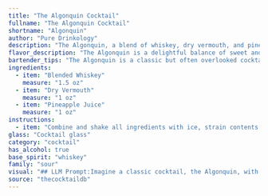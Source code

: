 ```yaml
---
title: "The Algonquin Cocktail"
fullname: "The Algonquin Cocktail"
shortname: "Algonquin"
author: "Pure Drinkology"
description: "The Algonquin, a blend of whiskey, dry vermouth, and pineapple juice, belongs to the **Whiskey Sour family**. Though its exact origin is debated, it's believed to have emerged in the early 20th century at the famed Algonquin Hotel in New York City, hence its namesake. "
flavor_description: "The Algonquin is a delightful balance of sweet and savory.  The blended whiskey brings smooth, mellow notes, while the dry vermouth lends a touch of dryness and herbal complexity. The pineapple juice adds a vibrant sweetness and tropical flair, creating a harmonious and refreshing cocktail that's both approachable and sophisticated. "
bartender_tips: "The Algonquin is a classic but often overlooked cocktail. To elevate it, use a good quality blended whiskey. The key is balance – don't overdo the pineapple juice, it should be a subtle sweetness.  Chill your ingredients beforehand for a refreshing experience.  A twist of orange peel adds a lovely aromatic touch. "
ingredients:
  - item: "Blended Whiskey"
    measure: "1.5 oz"
  - item: "Dry Vermouth"
    measure: "1 oz"
  - item: "Pineapple Juice"
    measure: "1 oz"
instructions:
  - item: "Combine and shake all ingredients with ice, strain contents into a cocktail glass, and serve."
glass: "Cocktail glass"
category: "cocktail"
has_alcohol: true
base_spirit: "whiskey"
family: "sour"
visual: "## LLM Prompt:Imagine a classic cocktail, the Algonquin, with its rich history. It's a harmonious blend of **blended whiskey**, **dry vermouth**, and **pineapple juice**, a unique combination that results in a visually appealing drink. **Describe the appearance of the Algonquin cocktail, paying attention to the following:*** **Color:** Is it golden, amber, or a deeper hue? How does the pineapple juice affect the overall color? * **Texture:** Is it clear and bright, or does it have a cloudy, almost milky appearance? * **Presentation:** Imagine it in a classic cocktail glass. How would you describe the layering of the ingredients? Are there any garnishes that would enhance the visual appeal?**Remember to use vivid language and imagery to create a compelling description of this unique cocktail.** "
source: "thecocktaildb"
---
```


